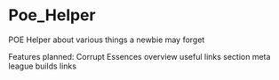 # Poe_Helper
POE Helper about various things a newbie may forget

Features planned:
Corrupt Essences overview
useful links section
meta league builds links
